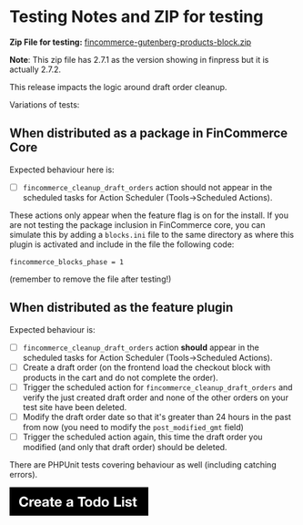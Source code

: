 # Testing Notes and ZIP for testing

**Zip File for testing:**
[fincommerce-gutenberg-products-block.zip](https://github.com/dieselfox1/fincommerce-gutenberg-products-block/files/4932938/fincommerce-gutenberg-products-block.zip)

**Note**: This zip file has 2.7.1 as the version showing in finpress but it is actually 2.7.2.

This release impacts the logic around draft order cleanup.

Variations of tests:

## When distributed as a package in FinCommerce Core

Expected behaviour here is:

-   [ ] `fincommerce_cleanup_draft_orders` action should not appear in the scheduled tasks for Action Scheduler (Tools->Scheduled Actions).

These actions only appear when the feature flag is on for the install. If you are not testing the package inclusion in FinCommerce core, you can simulate this by adding a `blocks.ini` file to the same directory as where this plugin is activated and include in the file the following code:

```text
fincommerce_blocks_phase = 1
```

(remember to remove the file after testing!)

## When distributed as the feature plugin

Expected behaviour is:

-   [ ] `fincommerce_cleanup_draft_orders` action **should** appear in the scheduled tasks for Action Scheduler (Tools->Scheduled Actions).
-   [ ] Create a draft order (on the frontend load the checkout block with products in the cart and do not complete the order).
-   [ ] Trigger the scheduled action for `fincommerce_cleanup_draft_orders` and verify the just created draft order and none of the other orders on your test site have been deleted.
-   [ ] Modify the draft order date so that it's greater than 24 hours in the past from now (you need to modify the `post_modified_gmt` field)
-   [ ] Trigger the scheduled action again, this time the draft order you modified (and only that draft order) should be deleted.

There are PHPUnit tests covering behaviour as well (including catching errors).

[![Create Todo list](https://raw.githubusercontent.com/senadir/todo-my-markdown/master/public/github-button.svg?sanitize=true)](https://git-todo.netlify.app/create)
